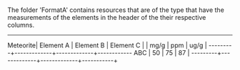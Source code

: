#
The folder 'FormatA' contains resources that are of the type that have the measurements of the elements in the header of the their respective columns.

--------------------------------------------------
Meteorite|   Element A |   Element B | Element C |
		 |		mg/g   |     ppm     |    ug/g   |
---------+-------------+-------------+------------
 ABC	 |	50		   |	75		 |	  87     |
---------+-------------+-------------+-----------+